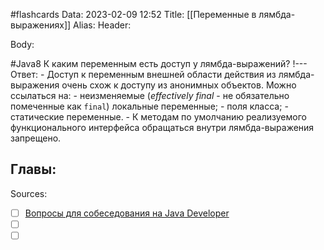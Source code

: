 #flashcards
Data: 2023-02-09 12:52
Title: [[Переменные в лямбда-выражениях]]
Alias:
Header:




Body:



#Java8 
К каким переменным есть доступ у лямбда-выражений?
!---
Ответ:
	- Доступ к переменным внешней области действия из лямбда-выражения очень схож к доступу из анонимных объектов. Можно ссылаться на:
			-   неизменяемые (_effectively final_ - не обязательно помеченные как `final`) локальные переменные;
			-   поля класса;
			-   статические переменные.
	- К методам по умолчанию реализуемого функционального интерфейса обращаться внутри лямбда-выражения запрещено.
<!--SR:!2023-03-11,3,150-->




Главы:
-


Sources:
- [ ] [Вопросы для собеседования на Java Developer](https://github.com/enhorse/java-interview/blob/master/README.md#%D0%9E%D0%9E%D0%9F)
- [ ] []()
- [ ] []()
